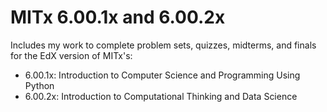# MITx 6.00.1x and 6.00.2x

Includes my work to complete problem sets, quizzes, midterms, and finals for the EdX version of MITx's:
- 6.00.1x: Introduction to Computer Science and Programming Using Python
- 6.00.2x: Introduction to Computational Thinking and Data Science
